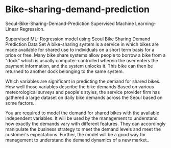 # Bike-sharing-demand-prediction
Seoul-Bike-Sharing-Demand-Prediction
Supervised Machine Learning- Linear Regression.

Supervised ML- Regression model using Seoul Bike Sharing Demand Prediction Data Set
A bike-sharing system is a service in which bikes are made available for shared use to individuals on a short term basis for a price or free. Many bike share systems allow people to borrow a bike from a "dock" which is usually computer-controlled wherein the user enters the payment information, and the system unlocks it. This bike can then be returned to another dock belonging to the same system.

Which variables are significant in predicting the demand for shared bikes. How well those variables describe the bike demands Based on various meteorological surveys and people's styles, the service provider firm has gathered a large dataset on daily bike demands across the Seoul based on some factors.


You are required to model the demand for shared bikes with the available independent variables. It will be used by the management to understand how exactly the demands vary with different features. They can accordingly manipulate the business strategy to meet the demand levels and meet the customer's expectations. Further, the model will be a good way for management to understand the demand dynamics of a new market..
